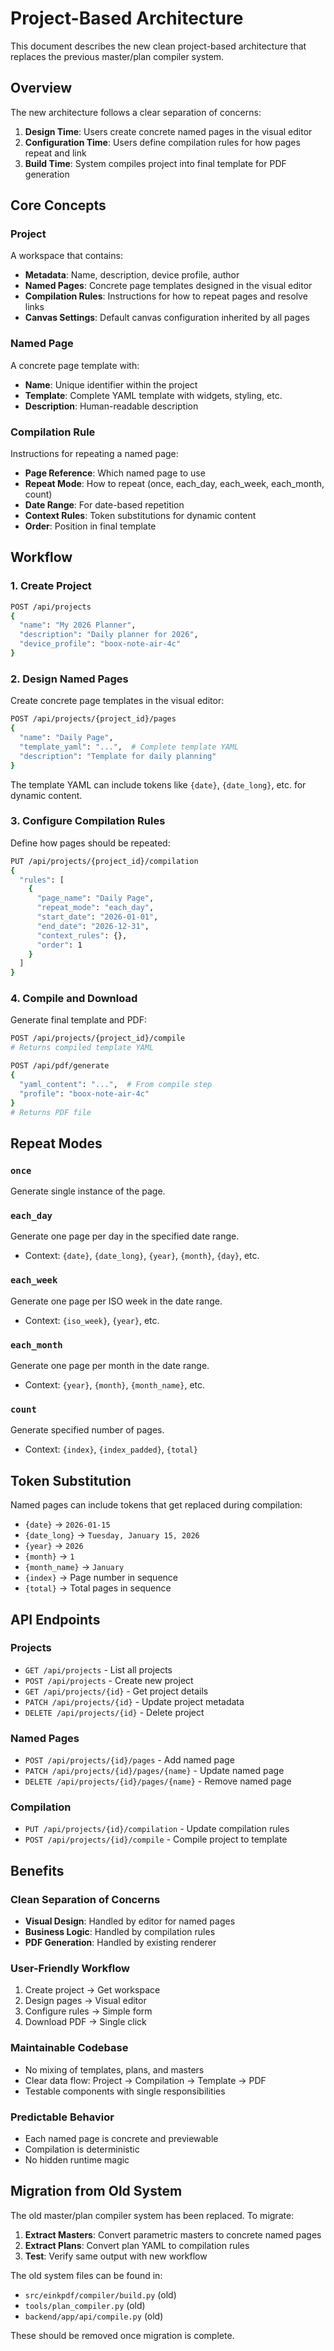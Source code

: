 # Project-Based Architecture

This document describes the new clean project-based architecture that replaces the previous master/plan compiler system.

## Overview

The new architecture follows a clear separation of concerns:

1. **Design Time**: Users create concrete named pages in the visual editor
2. **Configuration Time**: Users define compilation rules for how pages repeat and link
3. **Build Time**: System compiles project into final template for PDF generation

## Core Concepts

### Project
A workspace that contains:
- **Metadata**: Name, description, device profile, author
- **Named Pages**: Concrete page templates designed in the visual editor
- **Compilation Rules**: Instructions for how to repeat pages and resolve links
- **Canvas Settings**: Default canvas configuration inherited by all pages

### Named Page
A concrete page template with:
- **Name**: Unique identifier within the project
- **Template**: Complete YAML template with widgets, styling, etc.
- **Description**: Human-readable description

### Compilation Rule
Instructions for repeating a named page:
- **Page Reference**: Which named page to use
- **Repeat Mode**: How to repeat (once, each_day, each_week, each_month, count)
- **Date Range**: For date-based repetition
- **Context Rules**: Token substitutions for dynamic content
- **Order**: Position in final template

## Workflow

### 1. Create Project
```bash
POST /api/projects
{
  "name": "My 2026 Planner",
  "description": "Daily planner for 2026",
  "device_profile": "boox-note-air-4c"
}
```

### 2. Design Named Pages
Create concrete page templates in the visual editor:

```bash
POST /api/projects/{project_id}/pages
{
  "name": "Daily Page",
  "template_yaml": "...",  # Complete template YAML
  "description": "Template for daily planning"
}
```

The template YAML can include tokens like `{date}`, `{date_long}`, etc. for dynamic content.

### 3. Configure Compilation Rules
Define how pages should be repeated:

```bash
PUT /api/projects/{project_id}/compilation
{
  "rules": [
    {
      "page_name": "Daily Page",
      "repeat_mode": "each_day",
      "start_date": "2026-01-01",
      "end_date": "2026-12-31",
      "context_rules": {},
      "order": 1
    }
  ]
}
```

### 4. Compile and Download
Generate final template and PDF:

```bash
POST /api/projects/{project_id}/compile
# Returns compiled template YAML

POST /api/pdf/generate
{
  "yaml_content": "...",  # From compile step
  "profile": "boox-note-air-4c"
}
# Returns PDF file
```

## Repeat Modes

### `once`
Generate single instance of the page.

### `each_day`
Generate one page per day in the specified date range.
- Context: `{date}`, `{date_long}`, `{year}`, `{month}`, `{day}`, etc.

### `each_week`
Generate one page per ISO week in the date range.
- Context: `{iso_week}`, `{year}`, etc.

### `each_month`
Generate one page per month in the date range.
- Context: `{year}`, `{month}`, `{month_name}`, etc.

### `count`
Generate specified number of pages.
- Context: `{index}`, `{index_padded}`, `{total}`

## Token Substitution

Named pages can include tokens that get replaced during compilation:

- `{date}` → `2026-01-15`
- `{date_long}` → `Tuesday, January 15, 2026`
- `{year}` → `2026`
- `{month}` → `1`
- `{month_name}` → `January`
- `{index}` → Page number in sequence
- `{total}` → Total pages in sequence

## API Endpoints

### Projects
- `GET /api/projects` - List all projects
- `POST /api/projects` - Create new project
- `GET /api/projects/{id}` - Get project details
- `PATCH /api/projects/{id}` - Update project metadata
- `DELETE /api/projects/{id}` - Delete project

### Named Pages
- `POST /api/projects/{id}/pages` - Add named page
- `PATCH /api/projects/{id}/pages/{name}` - Update named page
- `DELETE /api/projects/{id}/pages/{name}` - Remove named page

### Compilation
- `PUT /api/projects/{id}/compilation` - Update compilation rules
- `POST /api/projects/{id}/compile` - Compile project to template

## Benefits

### Clean Separation of Concerns
- **Visual Design**: Handled by editor for named pages
- **Business Logic**: Handled by compilation rules
- **PDF Generation**: Handled by existing renderer

### User-Friendly Workflow
1. Create project → Get workspace
2. Design pages → Visual editor
3. Configure rules → Simple form
4. Download PDF → Single click

### Maintainable Codebase
- No mixing of templates, plans, and masters
- Clear data flow: Project → Compilation → Template → PDF
- Testable components with single responsibilities

### Predictable Behavior
- Each named page is concrete and previewable
- Compilation is deterministic
- No hidden runtime magic

## Migration from Old System

The old master/plan compiler system has been replaced. To migrate:

1. **Extract Masters**: Convert parametric masters to concrete named pages
2. **Extract Plans**: Convert plan YAML to compilation rules
3. **Test**: Verify same output with new workflow

The old system files can be found in:
- `src/einkpdf/compiler/build.py` (old)
- `tools/plan_compiler.py` (old)
- `backend/app/api/compile.py` (old)

These should be removed once migration is complete.